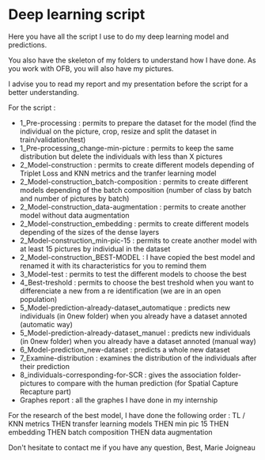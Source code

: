 # Deep learning script

Here you have all the script I use to do my deep learning model and predictions.

You also have the skeleton of my folders to understand how I have done. 
As you work with OFB, you will also have my pictures.

I advise you to read my report and my presentation before the script for a better understanding.

For the script : 
- 1_Pre-processing : permits to prepare the dataset for the model (find the individual on the picture, crop, resize and split the dataset in train/validation/test)
- 1_Pre-processing_change-min-picture : permits to keep the same distribution but delete the individuals with less than X pictures
- 2_Model-construction : permits to create different models depending of Triplet Loss and KNN metrics and the tranfer learning model
- 2_Model-construction_batch-composition : permits to create different models depending of the batch composition (number of class by batch and number of pictures by batch)
- 2_Model-construction_data-augmentation : permits to create another model without data augmentation
- 2_Model-construction_embedding : permits to create different models depending of the sizes of the dense layers
- 2_Model-construction_min-pic-15 : permits to create another model with at least 15 pictures by individual in the dataset
- 2_Model-construction_BEST-MODEL : I have copied the best model and renamed it with its characteristics for you to remind them
- 3_Model-test : permits to test the different models to choose the best
- 4_Best-treshold : permits to choose the best treshold when you want to differenciate a new from a re identification (we are in an open population)
- 5_Model-prediction-already-dataset_automatique : predicts new individuals (in 0new folder) when you already have a dataset annoted (automatic way)
- 5_Model-prediction-already-dataset_manuel : predicts new individuals (in 0new folder) when you already have a dataset annoted (manual way)
- 6_Model-prediction_new-dataset : predicts a whole new dataset
- 7_Examine-distribution : examines the distribution of the individuals after their prediction
- 8_individuals-corresponding-for-SCR : gives the association folder-pictures to compare with the human prediction (for Spatial Capture Recapture part)
- Graphes report : all the graphes I have done in my internship

For the research of the best model, I have done the following order : 
TL / KNN metrics 
THEN transfer learning models 
THEN min pic 15 
THEN embedding
THEN batch composition
THEN data augmentation

Don't hesitate to contact me if you have any question,
Best,
Marie Joigneau
